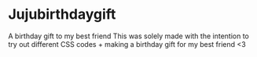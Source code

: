 # Jujubirthdaygift
A birthday gift to my best friend
This was solely made with the intention to try out different CSS codes + making a birthday gift for my best friend <3
